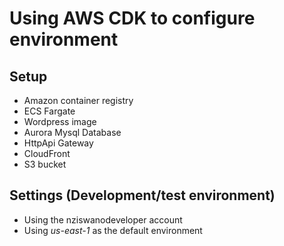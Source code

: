 # Using AWS CDK to configure environment
## Setup
* Amazon container registry
* ECS Fargate
* Wordpress image
* Aurora Mysql Database
* HttpApi Gateway
* CloudFront
* S3 bucket

## Settings (Development/test environment)
* Using the nziswanodeveloper account
* Using *us-east-1* as the default environment